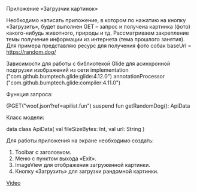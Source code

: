 Приложение «Загрузчик картинок»

Необходимо написать приложение, в котором по нажатию на кнопку «Загрузить», будет выполнен GET – запрос и получена картинка (фото) какого-нибудь животного, природы и тд. Рассматриваем закрепление темы получение информации из интернета (тема прошлого занятия). Для примера представляю ресурс для получения фото собак baseUrl = https://random.dog/

Зависимости для работы с библиотекой Glide для асинхронной подгрузки изображений из сети implementation ("com.github.bumptech.glide:glide:4.12.0") annotationProcessor ("com.github.bumptech.glide:compiler:4.11.0")

Функция запроса:

@GET("woof.json?ref=apilist.fun") 
suspend fun getRandomDog(): ApiData

Класс модели:

data class ApiData(
val fileSizeBytes: Int,
val url: String
)

Для работы приложения на экране необходимо создать:

1. Toolbar с заголовком.
2. Меню с пунктом выхода «Exit».
3. ImageView для отображения загруженной картинки.
4. Кнопку «Загрузить» для загрузки рандомной картинки.

[Video](https://rutube.ru/video/private/1e7bdb2dc7d0993859e73e7d816e5451/?p=vN1esv7l6oJsODlBR3heCQ)